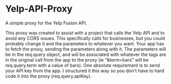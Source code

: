 # Yelp-API-Proxy

A simple proxy for the Yelp Fusion API. 

This proxy was created to assist with a project that calls the Yelp API and to avoid any CORS issues. This specifically calls for businesses, but you could probably change it and the parameters to whatever you want. Your app has to fetch the proxy, sending the parameters along with it. The parameters will be in the req.query object, and will be associated with whatever the tags are in the original call from the app to the proxy (ie "&term=bars" will be req.query.term with a value of bars). One absolute requirement is to send your API key from the app. I structured it this way so you don't have to hard code it into the proxy (req.query.apiKey).
